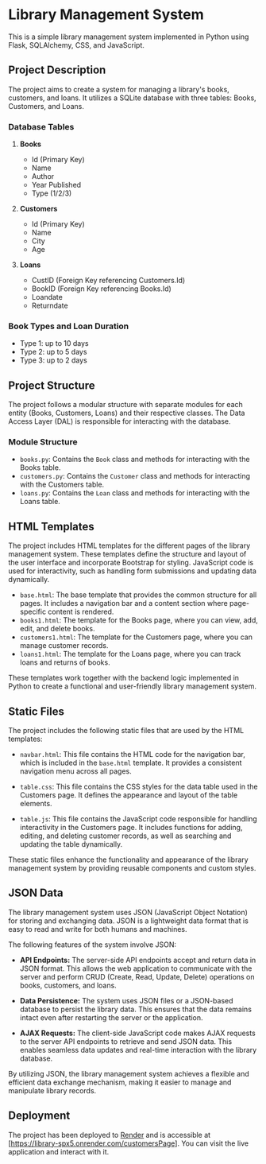# Library Management System

This is a simple library management system implemented in Python using Flask, SQLAlchemy, CSS, and JavaScript.

## Project Description

The project aims to create a system for managing a library's books, customers, and loans. It utilizes a SQLite database with three tables: Books, Customers, and Loans.

### Database Tables

1. **Books**
   - Id (Primary Key)
   - Name
   - Author
   - Year Published
   - Type (1/2/3)

2. **Customers**
   - Id (Primary Key)
   - Name
   - City
   - Age

3. **Loans**
   - CustID (Foreign Key referencing Customers.Id)
   - BookID (Foreign Key referencing Books.Id)
   - Loandate
   - Returndate

### Book Types and Loan Duration

- Type 1: up to 10 days
- Type 2: up to 5 days
- Type 3: up to 2 days

## Project Structure

The project follows a modular structure with separate modules for each entity (Books, Customers, Loans) and their respective classes. The Data Access Layer (DAL) is responsible for interacting with the database.

### Module Structure

- `books.py`: Contains the `Book` class and methods for interacting with the Books table.
- `customers.py`: Contains the `Customer` class and methods for interacting with the Customers table.
- `loans.py`: Contains the `Loan` class and methods for interacting with the Loans table.

## HTML Templates

The project includes HTML templates for the different pages of the library management system. These templates define the structure and layout of the user interface and incorporate Bootstrap for styling. JavaScript code is used for interactivity, such as handling form submissions and updating data dynamically.

- `base.html`: The base template that provides the common structure for all pages. It includes a navigation bar and a content section where page-specific content is rendered.
- `books1.html`: The template for the Books page, where you can view, add, edit, and delete books.
- `customers1.html`: The template for the Customers page, where you can manage customer records.
- `loans1.html`: The template for the Loans page, where you can track loans and returns of books.

These templates work together with the backend logic implemented in Python to create a functional and user-friendly library management system.

## Static Files

The project includes the following static files that are used by the HTML templates:

- `navbar.html`: This file contains the HTML code for the navigation bar, which is included in the `base.html` template. It provides a consistent navigation menu across all pages.

- `table.css`: This file contains the CSS styles for the data table used in the Customers page. It defines the appearance and layout of the table elements.

- `table.js`: This file contains the JavaScript code responsible for handling interactivity in the Customers page. It includes functions for adding, editing, and deleting customer records, as well as searching and updating the table dynamically.

These static files enhance the functionality and appearance of the library management system by providing reusable components and custom styles.

## JSON Data

The library management system uses JSON (JavaScript Object Notation) for storing and exchanging data. JSON is a lightweight data format that is easy to read and write for both humans and machines.

The following features of the system involve JSON:

- **API Endpoints:** The server-side API endpoints accept and return data in JSON format. This allows the web application to communicate with the server and perform CRUD (Create, Read, Update, Delete) operations on books, customers, and loans.

- **Data Persistence:** The system uses JSON files or a JSON-based database to persist the library data. This ensures that the data remains intact even after restarting the server or the application.

- **AJAX Requests:** The client-side JavaScript code makes AJAX requests to the server API endpoints to retrieve and send JSON data. This enables seamless data updates and real-time interaction with the library database.

By utilizing JSON, the library management system achieves a flexible and efficient data exchange mechanism, making it easier to manage and manipulate library records.


## Deployment

The project has been deployed to [Render](https://render.com/) and is accessible at [https://library-spx5.onrender.com/customersPage]. You can visit the live application and interact with it.

